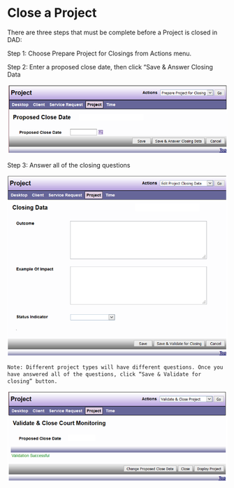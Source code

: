 # Close a Project

There are three steps that must be complete before a Project is closed in DAD:

Step 1: Choose Prepare Project for Closings from Actions menu.

Step 2: Enter a proposed close date, then click “Save & Answer Closing Data

![Close project](images/close-project-1.png)

Step 3: Answer all of the closing questions

![Close project](images/close-project-2.png)

```admonish note
Note: Different project types will have different questions. Once you have answered all of the questions, click “Save & Validate for closing” button.
```

![Close project](images/close-project-3.png)